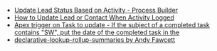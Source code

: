 
* [Update Lead Status Based on Activity - Process Builder](https://success.salesforce.com/answers?id=9063A000000iec1QAA)
* [How to Update Lead or Contact When Activity Logged](https://douglascayers.com/2016/06/21/salesforce-how-to-update-lead-or-contact-when-activity-logged/)
* [Apex trigger on Task to update - If the subject of a completed task contains "SW", put the date of the completed task in the](https://developer.salesforce.com/forums/?id=906F00000008zbTIAQ)
* [declarative-lookup-rollup-summaries by Andy Fawcett](https://github.com/SalesforceSFDC/declarative-lookup-rollup-summaries)
